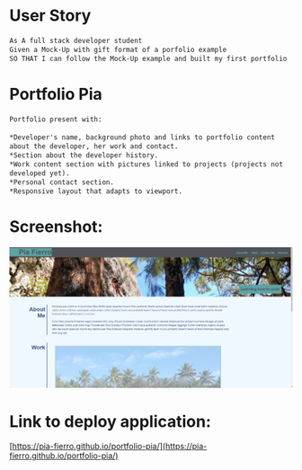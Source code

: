 # User Story
```
As A full stack developer student
Given a Mock-Up with gift format of a porfolio example
SO THAT I can follow the Mock-Up example and built my first portfolio
```

# Portfolio Pia
```
Portfolio present with:

*Developer's name, background photo and links to portfolio content about the developer, her work and contact.
*Section about the developer history.
*Work content section with pictures linked to projects (projects not developed yet).
*Personal contact section.
*Responsive layout that adapts to viewport.
```

# Screenshot:
![portfolio-pia](./assets/images/screenshot-porfolio-pia-project.jpg)

# Link to deploy application:
[https://pia-fierro.github.io/portfolio-pia/](https://pia-fierro.github.io/portfolio-pia/)
